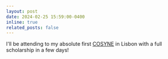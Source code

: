 ```yaml
---
layout: post
date: 2024-02-25 15:59:00-0400
inline: true
related_posts: false
---
```


I'll be attending to my absolute first [COSYNE](https://www.cosyne.org) in Lisbon with a full scholarship in a few days!